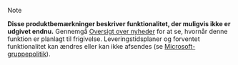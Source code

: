 > [!NOTE]
 >  **Disse produktbemærkninger beskriver funktionalitet, der muligvis ikke er udgivet endnu.**
Gennemgå [Oversigt over nyheder](/business-applications-release-notes/october18/data-integration-platform/planned-features) for at se, hvornår denne funktion er planlagt til frigivelse. Leveringstidsplaner og forventet funktionalitet kan ændres eller kan ikke afsendes (se [Microsoft-gruppepolitik](https://go.microsoft.com/fwlink/p/?linkid=2007332)). 
